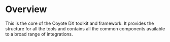 # Overview

This is the core of the Coyote DX toolkit and framework.  It provides the structure for all the tools and contains all the common components available to a broad range of integrations.
